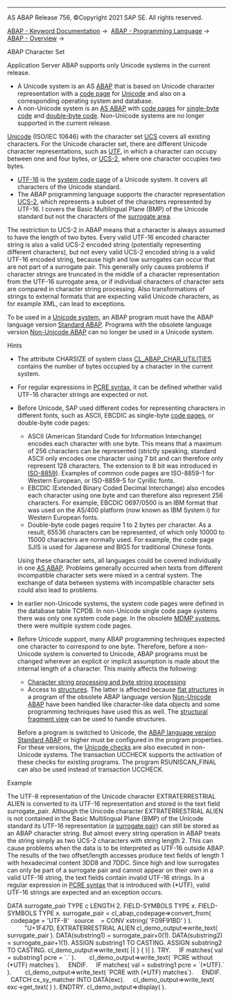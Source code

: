   

* * *

AS ABAP Release 756, ©Copyright 2021 SAP SE. All rights reserved.

[ABAP - Keyword Documentation](javascript:call_link\('abenabap.htm'\)) →  [ABAP - Programming Language](javascript:call_link\('abenabap_reference.htm'\)) →  [ABAP - Overview](javascript:call_link\('abenabap_oview.htm'\)) → 

ABAP Character Set

Application Server ABAP supports only Unicode systems in the current release.

-   A Unicode system is an AS [ABAP](javascript:call_link\('abenas_abap_glosry.htm'\) "Glossary Entry") that is based on Unicode character representation with a [code page](javascript:call_link\('abencodepage_glosry.htm'\) "Glossary Entry") for [Unicode](javascript:call_link\('abenunicode_glosry.htm'\) "Glossary Entry") and also on a corresponding operating system and database.
-   A non-Unicode system is an [AS ABAP](javascript:call_link\('abenas_abap_glosry.htm'\) "Glossary Entry") with [code pages](javascript:call_link\('abencodepage_glosry.htm'\) "Glossary Entry") for [single-byte code](javascript:call_link\('abensingle_byte_code_glosry.htm'\) "Glossary Entry") and [double-byte code](javascript:call_link\('abendouble_byte_code_glosry.htm'\) "Glossary Entry"). Non-Unicode systems are no longer supported in the current release.

[Unicode](javascript:call_link\('abenunicode_glosry.htm'\) "Glossary Entry") (ISO/IEC 10646) with the character set [UCS](javascript:call_link\('abenucs_glosry.htm'\) "Glossary Entry") covers all existing characters. For the Unicode character set, there are different Unicode character representations, such as [UTF](javascript:call_link\('abenutf_glosry.htm'\) "Glossary Entry"), in which a character can occupy between one and four bytes, or [UCS-2](javascript:call_link\('abenucs2_glosry.htm'\) "Glossary Entry"), where one character occupies two bytes.

-   [UTF-16](javascript:call_link\('abenutf16_glosry.htm'\) "Glossary Entry") is the [system code page](javascript:call_link\('abensystem_codepage_glosry.htm'\) "Glossary Entry") of a Unicode system. It covers all characters of the Unicode standard.
-   The ABAP programming language supports the character representation [UCS-2](javascript:call_link\('abenucs2_glosry.htm'\) "Glossary Entry"), which represents a subset of the characters represented by UTF-16. I covers the Basic Multilingual Plane (BMP) of the Unicode standard but not the characters of the [surrogate area](javascript:call_link\('abensurrogate_area_glosry.htm'\) "Glossary Entry").

The restriction to UCS-2 in ABAP means that a character is always assumed to have the length of two bytes. Every valid UTF-16 encoded character string is also a valid UCS-2 encoded string (potentially representing different characters), but not every valid UCS-2 encoded string is a valid UTF-16 encoded string, because high and low surrogates can occur that are not part of a surrogate pair. This generally only causes problems if character strings are truncated in the middle of a character representation from the UTF-16 surrogate area, or if individual characters of character sets are compared in character string processing. Also transformations of strings to external formats that are expecting valid Unicode characters, as for example XML, can lead to exceptions.

To be used in a [Unicode system](javascript:call_link\('abenunicode_system_glosry.htm'\) "Glossary Entry"), an ABAP program must have the ABAP language version [Standard ABAP](javascript:call_link\('abenstandard_abap_glosry.htm'\) "Glossary Entry"). Programs with the obsolete language version [Non-Unicode ABAP](javascript:call_link\('abennon_unicode_abap_glosry.htm'\) "Glossary Entry") can no longer be used in a Unicode system.

Hints

-   The attribute CHARSIZE of system class [CL\_ABAP\_CHAR\_UTILITIES](javascript:call_link\('abencl_abap_char_utilities.htm'\)) contains the number of bytes occupied by a character in the current system.
-   For regular expressions in [PCRE syntax](javascript:call_link\('abenregex_pcre_syntax.htm'\)), it can be defined whether valid UTF-16 character strings are expected or not.
-   Before Unicode, SAP used different codes for representing characters in different fonts, such as ASCII, EBCDIC as single-byte [code pages](javascript:call_link\('abencodepage_glosry.htm'\) "Glossary Entry"), or double-byte code pages:
    
    -   ASCII (American Standard Code for Information Interchange) encodes each character with one byte. This means that a maximum of 256 characters can be represented (strictly speaking, standard ASCII only encodes one character using 7 bit and can therefore only represent 128 characters. The extension to 8 bit was introduced in [ISO-8859](javascript:call_link\('abeniso-8859_glosry.htm'\) "Glossary Entry")). Examples of common code pages are ISO-8859-1 for Western European, or ISO-8859-5 for Cyrillic fonts.
    -   EBCDIC (Extended Binary Coded Decimal Interchange) also encodes each character using one byte and can therefore also represent 256 characters. For example, EBCDIC 0697/0500 is an IBM format that was used on the AS/400 platform (now known as IBM System i) for Western European fonts.
    -   Double-byte code pages require 1 to 2 bytes per character. As a result, 65536 characters can be represented, of which only 10000 to 15000 characters are normally used. For example, the code page SJIS is used for Japanese and BIG5 for traditional Chinese fonts.
    
    Using these character sets, all languages could be covered individually in one [AS ABAP](javascript:call_link\('abenas_abap_glosry.htm'\) "Glossary Entry"). Problems generally occurred when texts from different incompatible character sets were mixed in a central system. The exchange of data between systems with incompatible character sets could also lead to problems.
    
-   In earlier non-Unicode systems, the system code pages were defined in the database table TCPDB. In non-Unicode single code page systems there was only one system code page. In the obsolete [MDMP systems](javascript:call_link\('abenmdmp-system_glosry.htm'\) "Glossary Entry"), there were multiple system code pages.
-   Before Unicode support, many ABAP programming techniques expected one character to correspond to one byte. Therefore, before a non-Unicode system is converted to Unicode, ABAP programs must be changed wherever an explicit or implicit assumption is made about the internal length of a character. This mainly affects the following:
    
    -   [Character string processing and byte string processing](javascript:call_link\('abenabap_data_string.htm'\))
    -   Access to [structures](javascript:call_link\('abendata_objects_structure.htm'\)). The latter is affected because [flat structures](javascript:call_link\('abenflat_structure_glosry.htm'\) "Glossary Entry") in a program of the obsolete ABAP language version [Non-Unicode ABAP](javascript:call_link\('abennon_unicode_abap_glosry.htm'\) "Glossary Entry") have been handled like character-like data objects and some programming techniques have used this as well. The [structural fragment view](javascript:call_link\('abenunicode_fragment_view_glosry.htm'\) "Glossary Entry") can be used to handle structures.
    
    Before a program is switched to Unicode, the [ABAP language version](javascript:call_link\('abenabap_versions.htm'\)) [Standard ABAP](javascript:call_link\('abenstandard_abap_glosry.htm'\) "Glossary Entry") or higher must be configured in the program properties. For these versions, the [Unicode checks](javascript:call_link\('abenunicode_check_glosry.htm'\) "Glossary Entry") are also executed in non-Unicode systems. The transaction UCCHECK supports the activation of these checks for existing programs. The program RSUNISCAN\_FINAL can also be used instead of transaction UCCHECK.
    

Example

The UTF-8 representation of the Unicode character EXTRATERRESTRIAL ALIEN is converted to its UTF-16 representation and stored in the text field surrogate\_pair. Although the Unicode character EXTRATERRESTRIAL ALIEN is not contained in the Basic Multilingual Plane (BMP) of the Unicode standard its UTF-16 representation (a [surrogate pair](javascript:call_link\('abensurrogate_pair_glosry.htm'\) "Glossary Entry")) can still be stored as an ABAP character string. But almost every string operation in ABAP treats the string simply as two UCS-2 characters with string length 2. This can cause problems when the data is to be interpreted as UTF-16 outside ABAP. The results of the two offset/length accesses produce text fields of length 1 with hexadecimal content 3DD8 and 7DDC. Since high and low surrogates can only be part of a surrogate pair and cannot appear on their own in a valid UTF-16 string, the text fields contain invalid UTF-16 strings. In a regular expression in [PCRE syntax](javascript:call_link\('abenregex_pcre_syntax.htm'\)) that is introduced with (\*UTF), valid UTF-16 strings are expected and an exception occurs.

DATA surrogate\_pair TYPE c LENGTH 2.
FIELD-SYMBOLS <hex1> TYPE x.
FIELD-SYMBOLS <hex2> TYPE x.
surrogate\_pair = cl\_abap\_codepage=>convert\_from(
  codepage = 'UTF-8'
  source    = CONV xstring( 'F09F91BD' ) ).
                            "U+1F47D, EXTRATERRESTRIAL ALIEN
cl\_demo\_output=>write\_text( surrogate\_pair ).
DATA(substring1) = surrogate\_pair+0(1).
DATA(substring2) = surrogate\_pair+1(1).
ASSIGN substring1 TO <hex1> CASTING.
ASSIGN substring2 TO <hex2> CASTING.
cl\_demo\_output=>write\_text( |{ <hex1> } { <hex2> }| ).
TRY.
    IF matches( val = substring1 pcre = \`.\` ).
       cl\_demo\_output=>write\_text( \`PCRE without (\*UTF) matches\`).
    ENDIF.
    IF matches( val = substring1 pcre = \`(\*UTF).\` ).
       cl\_demo\_output=>write\_text( \`PCRE with (\*UTF) matches\`).
    ENDIF.
  CATCH cx\_sy\_matcher INTO DATA(exc).
    cl\_demo\_output=>write\_text( exc->get\_text( ) ).
ENDTRY.
cl\_demo\_output=>display( ).